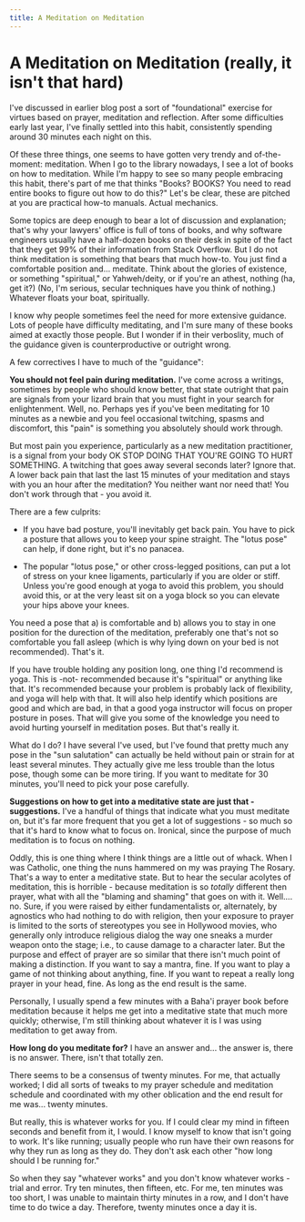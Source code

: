 ```yaml
---
title: A Meditation on Meditation
---
```


# A Meditation on Meditation (really, it isn't that hard)
I've discussed in earlier blog post a sort of "foundational" exercise
for virtues based on prayer, meditation and reflection. After some
difficulties early last year, I've finally settled into this habit,
consistently spending around 30 minutes each night on this.

Of these three things, one seems to have gotten very trendy and
of-the-moment: meditation. When I go to the library nowadays, I see a
lot of books on how to meditation. While I'm happy to see so many
people embracing this habit, there's part of me that thinks "Books?
BOOKS? You need to read entire books to figure out how to do this?"
Let's be clear, these are pitched at you are practical how-to
manuals. Actual mechanics.

Some topics are deep enough to bear a lot of discussion and
explanation; that's why your lawyers' office is full of tons of books,
and why software engineers usually have a half-dozen books on their
desk in spite of the fact that they get 99% of their information from
Stack Overflow. But I do not think meditation is something that bears
that much how-to. You just find a comfortable position
and... meditate. Think about the glories of existence, or something
"spiritual," or Yahweh/deity, or if you're an athest, nothing (ha, get
it?) (No, I'm serious, secular techniques have you think of nothing.)
Whatever floats your boat, spiritually.

I know why people sometimes feel the need for more extensive
guidance. Lots of people have difficulty meditating, and I'm sure many
of these books aimed at exactly those people. But I wonder if in their
verboslity, much of the guidance given is counterproductive or
outright wrong.

A few correctives I have to much of the "guidance":

**You should not feel pain during meditation.** I've come across a
writings, sometimes by people who should know better, that state
outright that pain are signals from your lizard brain that you must
fight in your search for enlightenment. Well, no. Perhaps yes if
you've been meditating for 10 minutes as a newbie and you feel occasional
twitching, spasms and discomfort, this "pain" is something you
absolutely should work through.

But most pain you experience, particularly as a new meditation
practitioner, is a signal from your body OK STOP DOING THAT YOU'RE
GOING TO HURT SOMETHING. A twitching that goes away several seconds
later? Ignore that. A lower back pain that last the last 15 minutes of
your meditation and stays with you an hour after the meditation? You
neither want nor need that! You don't work through that - you avoid it.

There are a few culprits:

- If you have bad posture, you'll inevitably get back pain. You have
  to pick a posture that allows you to keep your spine straight. The
  "lotus pose" can help, if done right, but it's no panacea.

- The popular "lotus pose," or other cross-legged positions, can put a
  lot of stress on your knee ligaments, particularly if you are older
  or stiff. Unless you're good enough at yoga to avoid this problem,
  you should avoid this, or at the very least sit on a yoga block so
  you can elevate your hips above your knees.

You need a pose that a) is comfortable and b) allows you to stay in
one position for the durection of the meditation, preferably one
that's not so comfortable you fall asleep (which is why lying down on
your bed is not recommended). That's it.

If you have trouble holding
any position long, one thing I'd recommend is
yoga. This is -not- recommended because it's "spiritual" or anything
like that. It's recommended because your problem is probably lack of
flexibility, and yoga will help with that. It will also help identify
which positions are good and which are bad, in that a good yoga
instructor will focus on proper posture in poses. That will give you
some of the knowledge you need to avoid hurting yourself in meditation
poses. But that's really it.

What do I do? I have several I've used, but I've found that pretty
much any pose in the "sun salutation" can actually be held without
pain or strain for at least several minutes. They actually give me
less trouble than the lotus pose, though some can be more tiring. If
you want to meditate for 30 minutes, you'll need to pick your pose
carefully.

**Suggestions on how to get into a meditative state are just that -
suggestions.** I've a handful of things that indicate what you must
meditate on, but it's far more frequent that you get a lot of
suggestions - so much so that it's hard to know what to focus
on. Ironical, since the purpose of much meditation is to focus on
nothing.

Oddly, this is one thing where I think things are a little out of
whack. When I was Catholic, one thing the nuns hammered on my was
praying The Rosary. That's a way to enter a meditative state. But to
hear the secular acolytes of meditation, this is horrible - because
meditation is so *totally* different then prayer, what with all the
"blaming and shaming" that goes on with it. Well.... no. Sure, if you
were raised by either fundamentalists or, alternately, by agnostics
who had nothing to do with religion, then your exposure to prayer is limited
to the sorts of stereotypes you see in Hollywood movies, who generally
only introduce religious dialog the way one sneaks a murder weapon
onto the stage; i.e., to cause damage to a character later.
But the purpose and effect of prayer are so similar that there
isn't much point of making a distinction. If you want to say a mantra,
fine. If you want to play a game of not thinking about anything,
fine. If you want to repeat a really long prayer in your head,
fine. As long as the end result is the same.

Personally, I usually spend a few minutes with a Baha'i prayer book
before meditation because it helps me get into a meditative state that
much more quickly; otherwise, I'm still thinking about whatever it is
I was using meditation to get away from.

**How long do you meditate for?** I have an answer and... the answer
is, there is no answer. There, isn't that totally zen.

There seems to be a consensus of twenty minutes. For me, that actually
worked; I did all sorts of tweaks to my prayer schedule and meditation
schedule and coordinated with my other oblication and the end result
for me was... twenty minutes.

But really, this is whatever works for you. If I could clear my mind
in fifteen seconds and benefit from it, I would. I know myself to know
that isn't going to work. It's like running; usually people who run
have their own reasons for why they run as long as they do. They don't
ask each other "how long should I be running for."

So when they say "whatever works" and you don't know whatever works -
trial and error. Try ten minutes, then fifteen, etc. For me, ten
minutes was too short, I was unable to maintain thirty minutes in a
row, and I don't have time to do twice a day. Therefore, twenty
minutes once a day it is.
